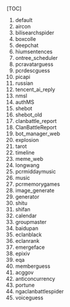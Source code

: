 [TOC]

1. default
2. aircon
3. bilisearchspider
4. boxcolle
5. deepchat
6. hiumsentences
7. ontree_scheduler
8. pcravatarguess
9. pcrdescguess
10. picapi
11. russian
12. tencent_ai_reply
13. nmsl
14. authMS
15. shebot
16. shebot_old
17. clanbattle_report
18. ClanBattleReport
19. bot_manager_web
20. explosion
21. tarot
22. timeline
23. meme_web
24. longwang
25. pcrmiddaymusic
26. music
27. pcrmemorygames
28. image_generate
29. generator
30. shitu
31. shifan
32. calendar
33. groupmaster
34. baidupan
35. eclanblack
36. eclanrank
37. emergeface
38. epixiv
39. eqa
40. memberguess
41. acggov
42. anticoncurrency
43. portune
44. ngaclanbattlespider
45. voiceguess